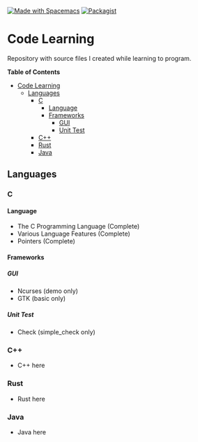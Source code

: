 <a href="http://spacemacs.org"><img src="https://cdn.rawgit.com/syl20bnr/spacemacs/442d025779da2f62fc86c2082703697714db6514/assets/spacemacs-badge.svg" alt="Made with Spacemacs"></a>
[![Packagist](https://img.shields.io/packagist/l/doctrine/orm.svg)]()

# Code Learning

Repository with source files I created while learning to program.

<!-- markdown-toc start - Don't edit this section. Run M-x markdown-toc-generate-toc again -->
**Table of Contents**

- [Code Learning](#code-learning)
    - [Languages](#languages)
        - [C](#c)
            - [Language](#language)
            - [Frameworks](#frameworks)
                - [GUI](#gui)
                - [Unit Test](#unit-test)
        - [C++](#c)
        - [Rust](#rust)
        - [Java](#java)

<!-- markdown-toc end -->

## Languages ##

### C ###

#### Language ####

* The C Programming Language (Complete)
* Various Language Features (Complete)
* Pointers (Complete)

#### Frameworks ####

##### GUI #####

* Ncurses (demo only)
* GTK (basic only)

##### Unit Test #####

* Check (simple_check only)

### C++ ###
* C++ here

### Rust ###

* Rust here

### Java ###

* Java here
